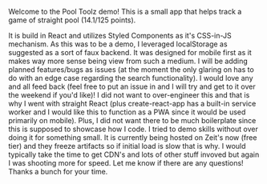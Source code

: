 Welcome to the Pool Toolz demo! This is a small app that helps track a game of straight pool (14.1/125 points).

It is build in React and utilizes Styled Components as it's CSS-in-JS mechanism.
As this was to be a demo, I leveraged localStorage as suggested as a sort of faux backend. It was designed for mobile first as it makes way more sense being view from such a medium.
I will be adding planned features/bugs as issues (at the moment the only glaring on has to do with an edge case regarding the search functionality).
I would love any and all feed back (feel free to put an issue in and I will try and get to it over the weekend if you'd like)!
I did not want to over-engineer this and that is why I went with straight React (plus create-react-app has a built-in service worker and I would like this to function as a PWA since it would be used primarily on mobile). Plus, I did not want there to be much boilerplate since this is supposed to showcase how I code. I tried to demo skills without over doing it for something small. It is currently being hosted on Zeit's now (free tier) and they freeze artifacts so if initial load is slow that is why. I would typically take the time to get CDN's and lots of other stuff invoved but again I was shooting more for speed. Let me know if there are any questions! Thanks a bunch for your time.

